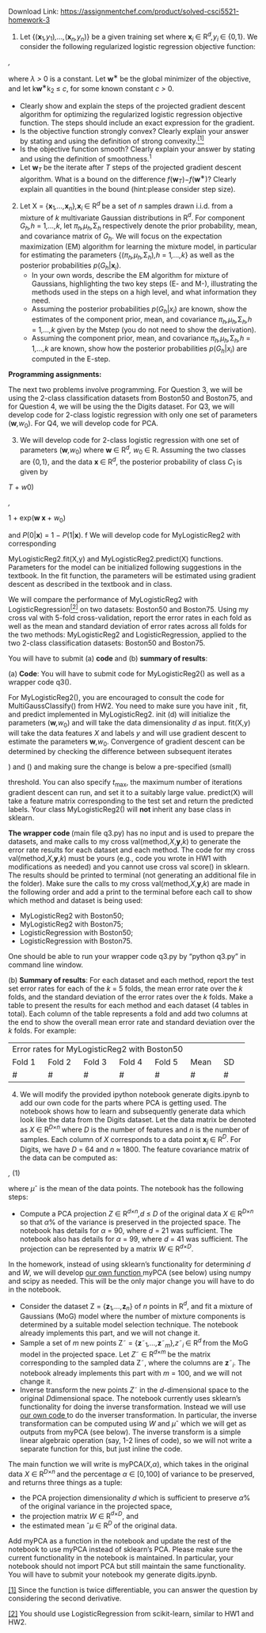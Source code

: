 Download Link: https://assignmentchef.com/product/solved-csci5521-homework-3
<br>
<ol>

 <li>Let {(<strong>x</strong><sub>1</sub><em>,y</em><sub>1</sub>)<em>,…,</em>(<strong>x</strong><em><sub>n</sub>,y<sub>n</sub></em>)} be a given training set where <strong>x</strong><em><sub>i </sub></em>∈ R<em><sup>d</sup>,y<sub>i </sub></em>∈ {0<em>,</em>1}. We consider the following regularized logistic regression objective function:</li>

</ol>

<em> ,</em>

where <em>λ &gt; </em>0 is a constant. Let <strong>w</strong><sup>∗ </sup>be the global minimizer of the objective, and let k<strong>w</strong><sup>∗</sup>k<sub>2 </sub>≤ <em>c</em>, for some known constant <em>c &gt; </em>0.

<ul>

 <li>Clearly show and explain the steps of the projected gradient descent algorithm for optimizing the regularized logistic regression objective function. The steps should include an exact expression for the gradient.</li>

 <li>Is the objective function strongly convex? Clearly explain your answer by stating and using the definition of strong convexity.<a href="#_ftn1" name="_ftnref1"><sup>[1]</sup></a></li>

 <li>Is the objective function smooth? Clearly explain your answer by stating and using the definition of smoothness.<sup>1</sup></li>

 <li>Let <strong>w</strong><em><sub>T </sub></em>be the iterate after <em>T </em>steps of the projected gradient descent algorithm. What is a bound on the difference <em>f</em>(<strong>w</strong><em><sub>T</sub></em>)−<em>f</em>(<strong>w</strong><sup>∗</sup>)? Clearly explain all quantities in the bound (hint:please consider step size).</li>

</ul>

<ol start="2">

 <li>Let X = {<strong>x</strong><sub>1</sub><em>,…,</em><strong>x</strong><em><sub>n</sub></em>}<em>,</em><strong>x</strong><em><sub>i </sub></em>∈ R<em><sup>d </sup></em>be a set of <em>n </em>samples drawn i.i.d. from a mixture of <em>k </em>multivariate Gaussian distributions in R<em><sup>d</sup></em>. For component <em>G<sub>h</sub>,h </em>= 1<em>,…,k</em>, let <em>π<sub>h</sub>,µ<sub>h</sub>,</em>Σ<em><sub>h </sub></em>respectively denote the prior probability, mean, and covariance matrix of <em>G<sub>h</sub></em>. We will focus on the expectation maximization (EM) algorithm for learning the mixture model, in particular for estimating the parameters {(<em>π<sub>h</sub>,µ<sub>h</sub>,</em>Σ<em><sub>h</sub></em>)<em>,h </em>= 1<em>,…,k</em>} as well as the posterior probabilities <em>p</em>(<em>G<sub>h</sub></em>|<strong>x</strong><em><sub>i</sub></em>).

  <ul>

   <li>In your own words, describe the EM algorithm for mixture of Gaussians, highlighting the two key steps (E- and M-), illustrating the methods used in the steps on a high level, and what information they need.</li>

   <li>Assuming the posterior probabilities <em>p</em>(<em>G<sub>h</sub></em>|<em>x<sub>i</sub></em>) are known, show the estimates of the component prior, mean, and covariance <em>π<sub>h</sub>,µ<sub>h</sub>,</em>Σ<em><sub>h</sub>,h </em>= 1<em>,…,k </em>given by the Mstep (you do not need to show the derivation).</li>

   <li>Assuming the component prior, mean, and covariance <em>π<sub>h</sub>,µ<sub>h</sub>,</em>Σ<em><sub>h</sub>,h </em>= 1<em>,…,k </em>are known, show how the posterior probabilities <em>p</em>(<em>G<sub>h</sub></em>|<em>x<sub>i</sub></em>) are computed in the E-step.</li>

  </ul></li>

</ol>

<strong>Programming assignments:</strong>

The next two problems involve programming. For Question 3, we will be using the 2-class classification datasets from Boston50 and Boston75, and for Question 4, we will be using the the Digits dataset. For Q3, we will develop code for 2-class logistic regression with only one set of parameters (<strong>w</strong><em>,w</em><sub>0</sub>). For Q4, we will develop code for PCA.

<ol start="3">

 <li>We will develop code for 2-class logistic regression with one set of parameters (<strong>w</strong><em>,w</em><sub>0</sub>) where <strong>w </strong>∈ R<em><sup>d</sup>, w</em><sub>0 </sub>∈ R. Assuming the two classes are {0<em>,</em>1}, and the data <strong>x </strong>∈ R<em><sup>d</sup></em>, the posterior probability of class <em>C</em><sub>1 </sub>is given by</li>

</ol>

<em>T       </em>+ <em>w</em>0)

<em> ,</em>

1 + exp(<strong>w x </strong>+ <em>w</em><sub>0</sub>)

and <em>P</em>(0|<strong>x</strong>) = 1 − <em>P</em>(1|<strong>x</strong>). f We will develop code for MyLogisticReg2 with corresponding

MyLogisticReg2.fit(X,y) and MyLogisticReg2.predict(X) functions. Parameters for the model can be initialized following suggestions in the textbook. In the fit function, the parameters will be estimated using gradient descent as described in the textbook and in class.

We will compare the performance of MyLogisticReg2 with LogisticRegression<a href="#_ftn2" name="_ftnref2"><sup>[2]</sup></a> on two datasets: Boston50 and Boston75. Using my cross val with 5-fold cross-validation, report the error rates in each fold as well as the mean and standard deviation of error rates across all folds for the two methods: MyLogisticReg2 and LogisticRegression, applied to the two 2-class classification datasets: Boston50 and Boston75.

You will have to submit (a) <strong>code </strong>and (b) <strong>summary of results</strong>:

(a) <strong>Code</strong>: You will have to submit code for MyLogisticReg2() as well as a wrapper code q3().

For MyLogisticReg2(), you are encouraged to consult the code for MultiGaussClassify() from HW2. You need to make sure you have init , fit, and predict implemented in MyLogisticReg2. init (d) will initialize the parameters (<strong>w</strong><em>,w</em><sub>0</sub>) and will take the data dimensionality <em>d </em>as input. fit(X,y) will take the data features <em>X </em>and labels <em>y </em>and will use gradient descent to estimate the parameters <strong>w</strong><em>,w</em><sub>0</sub>. Convergence of gradient descent can be determined by checking the difference between subsequent iterates

) and () and making sure the change is below a pre-specified (small)

threshold. You can also specify <em>t</em><sub>max</sub>, the maximum number of iterations gradient descent can run, and set it to a suitably large value. predict(X) will take a feature matrix corresponding to the test set and return the predicted labels. Your class MyLogisticReg2() will <strong>not </strong>inherit any base class in sklearn.

<strong>The wrapper code </strong>(main file q3.py) has no input and is used to prepare the datasets, and make calls to my cross val(method,<em>X</em>,<strong>y</strong>,<em>k</em>) to generate the error rate results for each dataset and each method. The code for my cross val(method,<em>X</em>,<strong>y</strong>,<em>k</em>) must be yours (e.g., code you wrote in HW1 with modifications as needed) and you cannot use cross val score() in sklearn. The results should be printed to terminal (not generating an additional file in the folder). Make sure the calls to my cross val(method,<em>X</em>,<strong>y</strong>,<em>k</em>) are made in the following order and add a print to the terminal before each call to show which method and dataset is being used:

<ul>

 <li>MyLogisticReg2 with Boston50;</li>

 <li>MyLogisticReg2 with Boston75;</li>

 <li>LogisticRegression with Boston50;</li>

 <li>LogisticRegression with Boston75.</li>

</ul>

One should be able to run your wrapper code q3.py by “python q3.py” in command line window.

(b) <strong>Summary of results</strong>: For each dataset and each method, report the test set error rates for each of the <em>k </em>= 5 folds, the mean error rate over the <em>k </em>folds, and the standard deviation of the error rates over the <em>k </em>folds. Make a table to present the results for each method and each dataset (4 tables in total). Each column of the table represents a fold and add two columns at the end to show the overall mean error rate and standard deviation over the <em>k </em>folds. For example:

<table width="365">

 <tbody>

  <tr>

   <td colspan="7" width="365">Error rates for MyLogisticReg2 with Boston50</td>

  </tr>

  <tr>

   <td width="56">Fold 1</td>

   <td width="56">Fold 2</td>

   <td width="56">Fold 3</td>

   <td width="56">Fold 4</td>

   <td width="56">Fold 5</td>

   <td width="51">Mean</td>

   <td width="35">SD</td>

  </tr>

  <tr>

   <td width="56">#</td>

   <td width="56">#</td>

   <td width="56">#</td>

   <td width="56">#</td>

   <td width="56">#</td>

   <td width="51">#</td>

   <td width="35">#</td>

  </tr>

 </tbody>

</table>

<ol start="4">

 <li>We will modify the provided ipython notebook generate digits.ipynb to add our own code for the parts where PCA is getting used. The notebook shows how to learn and subsequently generate data which look like the data from the Digits dataset. Let the data matrix be denoted as <em>X </em>∈ R<em><sup>D</sup></em><sup>×<em>n </em></sup>where <em>D </em>is the number of features and <em>n </em>is the number of samples. Each column of <em>X </em>corresponds to a data point <strong>x</strong><em><sub>j </sub></em>∈ R<em><sup>D</sup></em>. For Digits, we have <em>D </em>= 64 and <em>n </em>≈ 1800. The feature covariance matrix of the data can be computed as:</li>

</ol>

<em> ,                                   </em>(1)

where <em>µ</em>ˆ  is the mean of the data points. The notebook has the following steps:

<ul>

 <li>Compute a PCA projection <em>Z </em>∈ R<em><sup>d</sup></em><sup>×<em>n</em></sup><em>,d </em>≤ <em>D </em>of the original data <em>X </em>∈ R<em><sup>D</sup></em><sup>×<em>n </em></sup>so that <em>α</em>% of the variance is preserved in the projected space. The notebook has details for <em>α </em>= 90, where <em>d </em>= 21 was sufficient. The notebook also has details for <em>α </em>= 99, where <em>d </em>= 41 was sufficient. The projection can be represented by a matrix <em>W </em>∈ R<em><sup>d</sup></em><sup>×<em>D</em></sup>.</li>

</ul>

In the homework, instead of using sklearn’s functionality for determining <em>d </em>and <em>W</em>, we will develop <u>our own function </u>myPCA (see below) using numpy and scipy as needed. This will be the only major change you will have to do in the notebook.

<ul>

 <li>Consider the dataset Z = {<strong>z</strong><sub>1</sub><em>,…,</em><strong>z</strong><em><sub>n</sub></em>} of <em>n </em>points in R<em><sup>d</sup></em>, and fit a mixture of Gaussians (MoG) model where the number of mixture components is determined by a suitable model selection technique. The notebook already implements this part, and we will not change it.</li>

 <li>Sample a set of <em>m </em>new points Z˜ = {<strong>z</strong>˜<sub>1</sub><em>,…,</em><strong>z</strong>˜<em><sub>m</sub></em>}<em>,z</em>˜<em><sub>i </sub></em>∈ R<em><sup>d </sup></em>from the MoG model in the projected space. Let <em>Z</em>˜ ∈ R<em><sup>d</sup></em><sup>×<em>m </em></sup>be the matrix corresponding to the sampled data Z˜, where the columns are <strong>z</strong>˜<em><sub>i</sub></em>. The notebook already implements this part with <em>m </em>= 100, and we will not change it.</li>

 <li>Inverse transform the new points <em>Z</em>˜ in the <em>d</em>-dimensional space to the original <em>D</em>dimensional space. The notebook currently uses sklearn’s functionality for doing the inverse transformation. Instead we will use <u>our own code </u>to do the inverser transformation. In particular, the inverse transformation can be computed using <em>W </em>and <em>µ</em>ˆ which we will get as outputs from myPCA (see below). The inverse transform is a simple linear algebraic operation (say, 1-2 lines of code), so we will not write a separate function for this, but just inline the code.</li>

</ul>

The main function we will write is myPCA(<em>X</em>,<em>α</em>), which takes in the original data <em>X </em>∈ R<em><sup>D</sup></em><sup>×<em>n </em></sup>and the percentage <em>α </em>∈ [0<em>,</em>100] of variance to be preserved, and returns three things as a tuple:

<ul>

 <li>the PCA projection dimensionality <em>d </em>which is sufficient to preserve <em>α</em>% of the original variance in the projected space,</li>

 <li>the projection matrix <em>W </em>∈ R<em><sup>d</sup></em><sup>×<em>D</em></sup>, and</li>

 <li>the estimated mean ˆ<em>µ </em>∈ R<em><sup>D </sup></em>of the original data.</li>

</ul>

Add myPCA as a function in the notebook and update the rest of the notebook to use myPCA instead of sklearn’s PCA. Please make sure the current functionality in the notebook is maintained. In particular, your notebook should not import PCA but still maintain the same functionality. You will have to submit your notebook my generate digits.ipynb.

<a href="#_ftnref1" name="_ftn1">[1]</a> Since the function is twice differentiable, you can answer the question by considering the second derivative.

<a href="#_ftnref2" name="_ftn2">[2]</a> You should use LogisticRegression from scikit-learn, similar to HW1 and HW2.